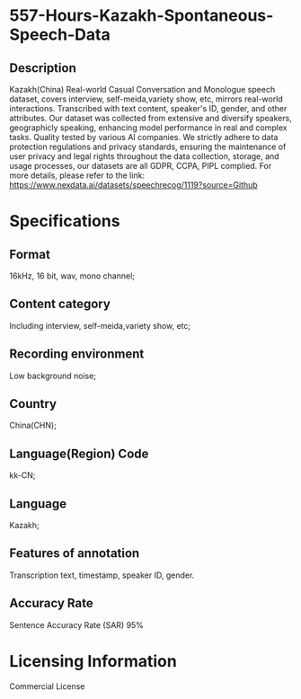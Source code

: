 # 557-Hours-Kazakh-Spontaneous-Speech-Data

## Description
Kazakh(China) Real-world Casual Conversation and Monologue speech dataset, covers interview, self-meida,variety show, etc, mirrors real-world interactions. Transcribed with text content, speaker's ID, gender, and other attributes. Our dataset was collected from extensive and diversify speakers, geographicly speaking, enhancing model performance in real and complex tasks. Quality tested by various AI companies. We strictly adhere to data protection regulations and privacy standards, ensuring the maintenance of user privacy and legal rights throughout the data collection, storage, and usage processes, our datasets are all GDPR, CCPA, PIPL complied.
For more details, please refer to the link: https://www.nexdata.ai/datasets/speechrecog/1119?source=Github


# Specifications
## Format
16kHz, 16 bit, wav, mono channel;
## Content category
Including interview, self-meida,variety show, etc;
## Recording environment
Low background noise;
## Country
China(CHN);
## Language(Region) Code
kk-CN;
## Language
Kazakh;
## Features of annotation
Transcription text, timestamp, speaker ID, gender.
## Accuracy Rate
Sentence Accuracy Rate (SAR) 95%

# Licensing Information
Commercial License
